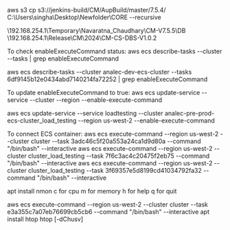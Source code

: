 
aws s3 cp s3://jenkins-build/CM/AupBuild/master/7.5.4/ C:\Users\singha\Desktop\Newfolder\CORE --recursive

\\192.168.254.1\Temporary\Navaratna_Chaudhary\CM-V7.5.5\DB
\\192.168.254.1\Release\CM\2024\CM-CS-DBS-V1.0.2

To check enableExecuteCommand status:
aws ecs describe-tasks --cluster <example-cluster-name> --tasks <example-task-id>| grep enableExecuteCommand
 
aws ecs describe-tasks --cluster analec-dev-ecs-cluster --tasks 6df9145b12e0434abd7140214fa72252 | grep enableExecuteCommand
 
To update enableExecuteCommand to true:
aws ecs update-service --service <example-service> --cluster <example-cluster-name> --region <example-region> --enable-execute-command
 
aws ecs update-service --service loadtesting --cluster analec-pre-prod-ecs-cluster_load_testing --region us-west-2 --enable-execute-command
 
To connect ECS container:
aws ecs execute-command --region us-west-2 --cluster cluster --task 3adc46c5f20a553a24ca1d9d80a --command "/bin/bash" --interactive
aws ecs execute-command --region us-west-2 --cluster cluster_load_testing --task 7f6c3ac4c20475f2eb75 --command "/bin/bash" --interactive
aws ecs execute-command --region us-west-2 --cluster cluster_load_testing --task 3f69357e5d8199cd41034792fa32 --command "/bin/bash" --interactive


apt install nmon
c for cpu
m for memory
h for help
q for quit

aws ecs execute-command --region us-west-2 --cluster cluster --task e3a355c7a07eb76699cb5cb6 --command "/bin/bash" --interactive
apt install htop
htop [-dChusv]
